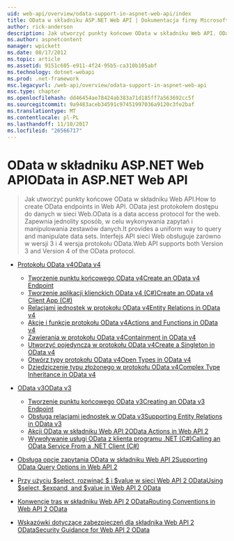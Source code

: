 ```yaml
---
uid: web-api/overview/odata-support-in-aspnet-web-api/index
title: OData w składniku ASP.NET Web API | Dokumentacja firmy Microsoft
author: rick-anderson
description: Jak utworzyć punkty końcowe OData w składniku Web API. OData jest protokołem dostępu do danych w sieci Web. Zapewnia jednolity sposób, w celu wykonywania zapytań i manipulowania zestawów danych. S interfejsu API sieci Web...
ms.author: aspnetcontent
manager: wpickett
ms.date: 08/17/2012
ms.topic: article
ms.assetid: 9151c605-e911-4f24-95b5-ca310b105abf
ms.technology: dotnet-webapi
ms.prod: .net-framework
msc.legacyurl: /web-api/overview/odata-support-in-aspnet-web-api
msc.type: chapter
ms.openlocfilehash: dd46454ae78424ab383a71d185ff7a563692cc5f
ms.sourcegitcommit: 9a9483aceb34591c97451997036a9120c3fe2baf
ms.translationtype: MT
ms.contentlocale: pl-PL
ms.lasthandoff: 11/10/2017
ms.locfileid: "26566717"
---
```

<a name="odata-in-aspnet-web-api"></a><span data-ttu-id="4632c-106">OData w składniku ASP.NET Web API</span><span class="sxs-lookup"><span data-stu-id="4632c-106">OData in ASP.NET Web API</span></span>
====================
> <span data-ttu-id="4632c-107">Jak utworzyć punkty końcowe OData w składniku Web API.</span><span class="sxs-lookup"><span data-stu-id="4632c-107">How to create OData endpoints in Web API.</span></span> <span data-ttu-id="4632c-108">OData jest protokołem dostępu do danych w sieci Web.</span><span class="sxs-lookup"><span data-stu-id="4632c-108">OData is a data access protocol for the web.</span></span> <span data-ttu-id="4632c-109">Zapewnia jednolity sposób, w celu wykonywania zapytań i manipulowania zestawów danych.</span><span class="sxs-lookup"><span data-stu-id="4632c-109">It provides a uniform way to query and manipulate data sets.</span></span> <span data-ttu-id="4632c-110">Interfejs API sieci Web obsługuje zarówno w wersji 3 i 4 wersja protokołu OData.</span><span class="sxs-lookup"><span data-stu-id="4632c-110">Web API supports both Version 3 and Version 4 of the OData protocol.</span></span>


- [<span data-ttu-id="4632c-111">Protokołu OData v4</span><span class="sxs-lookup"><span data-stu-id="4632c-111">OData v4</span></span>](odata-v4/index.md)

    - [<span data-ttu-id="4632c-112">Tworzenie punktu końcowego OData v4</span><span class="sxs-lookup"><span data-stu-id="4632c-112">Create an OData v4 Endpoint</span></span>](odata-v4/create-an-odata-v4-endpoint.md)
    - [<span data-ttu-id="4632c-113">Tworzenie aplikacji klienckich OData v4 (C#)</span><span class="sxs-lookup"><span data-stu-id="4632c-113">Create an OData v4 Client App (C#)</span></span>](odata-v4/create-an-odata-v4-client-app.md)
    - [<span data-ttu-id="4632c-114">Relacjami jednostek w protokołu OData v4</span><span class="sxs-lookup"><span data-stu-id="4632c-114">Entity Relations in OData v4</span></span>](odata-v4/entity-relations-in-odata-v4.md)
    - [<span data-ttu-id="4632c-115">Akcje i funkcje protokołu OData v4</span><span class="sxs-lookup"><span data-stu-id="4632c-115">Actions and Functions in OData v4</span></span>](odata-v4/odata-actions-and-functions.md)
    - [<span data-ttu-id="4632c-116">Zawierania w protokołu OData v4</span><span class="sxs-lookup"><span data-stu-id="4632c-116">Containment in OData v4</span></span>](odata-v4/odata-containment-in-web-api-22.md)
    - [<span data-ttu-id="4632c-117">Utworzyć pojedynczą w protokołu OData v4</span><span class="sxs-lookup"><span data-stu-id="4632c-117">Create a Singleton in OData v4</span></span>](odata-v4/using-a-singleton-in-an-odata-endpoint-in-web-api-22.md)
    - [<span data-ttu-id="4632c-118">Otwórz typy protokołu OData v4</span><span class="sxs-lookup"><span data-stu-id="4632c-118">Open Types in OData v4</span></span>](odata-v4/use-open-types-in-odata-v4.md)
    - [<span data-ttu-id="4632c-119">Dziedziczenie typu złożonego w protokołu OData v4</span><span class="sxs-lookup"><span data-stu-id="4632c-119">Complex Type Inheritance in OData v4</span></span>](odata-v4/complex-type-inheritance-in-odata-v4.md)
- [<span data-ttu-id="4632c-120">OData v3</span><span class="sxs-lookup"><span data-stu-id="4632c-120">OData v3</span></span>](odata-v3/index.md)

    - [<span data-ttu-id="4632c-121">Tworzenie punktu końcowego OData v3</span><span class="sxs-lookup"><span data-stu-id="4632c-121">Creating an OData v3 Endpoint</span></span>](odata-v3/creating-an-odata-endpoint.md)
    - [<span data-ttu-id="4632c-122">Obsługa relacjami jednostek w OData v3</span><span class="sxs-lookup"><span data-stu-id="4632c-122">Supporting Entity Relations in OData v3</span></span>](odata-v3/working-with-entity-relations.md)
    - [<span data-ttu-id="4632c-123">Akcji OData w składniku Web API 2</span><span class="sxs-lookup"><span data-stu-id="4632c-123">OData Actions in Web API 2</span></span>](odata-v3/odata-actions.md)
    - [<span data-ttu-id="4632c-124">Wywoływanie usługi OData z klienta programu .NET (C#)</span><span class="sxs-lookup"><span data-stu-id="4632c-124">Calling an OData Service From a .NET Client (C#)</span></span>](odata-v3/calling-an-odata-service-from-a-net-client.md)
- [<span data-ttu-id="4632c-125">Obsługa opcje zapytania OData w składniku Web API 2</span><span class="sxs-lookup"><span data-stu-id="4632c-125">Supporting OData Query Options in Web API 2</span></span>](supporting-odata-query-options.md)
- [<span data-ttu-id="4632c-126">Przy użyciu $select, rozwinąć $ i $value w sieci Web API 2 OData</span><span class="sxs-lookup"><span data-stu-id="4632c-126">Using $select, $expand, and $value in Web API 2 OData</span></span>](using-select-expand-and-value.md)
- [<span data-ttu-id="4632c-127">Konwencje tras w składniku Web API 2 OData</span><span class="sxs-lookup"><span data-stu-id="4632c-127">Routing Conventions in Web API 2 OData</span></span>](odata-routing-conventions.md)
- [<span data-ttu-id="4632c-128">Wskazówki dotyczące zabezpieczeń dla składnika Web API 2 OData</span><span class="sxs-lookup"><span data-stu-id="4632c-128">Security Guidance for Web API 2 OData</span></span>](odata-security-guidance.md)
